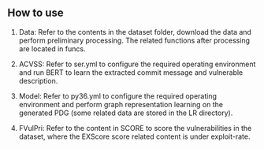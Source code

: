 ## How to use
1. Data: Refer to the contents in the dataset folder, download the data and perform preliminary processing. The related functions after processing are located in funcs.

2. ACVSS: Refer to ser.yml to configure the required operating environment and run BERT to learn the extracted commit message and vulnerable description.

3. Model: Refer to py36.yml to configure the required operating environment and perform graph representation learning on the generated PDG (some related data are stored in the LR directory).

4. FVulPri: Refer to the content in SCORE to score the vulnerabilities in the dataset, where the EXScore score related content is under exploit-rate.
